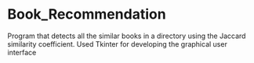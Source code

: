 # Book_Recommendation
Program that detects all the similar books in a directory using the Jaccard similarity coefficient. 
Used Tkinter for developing the graphical user interface
